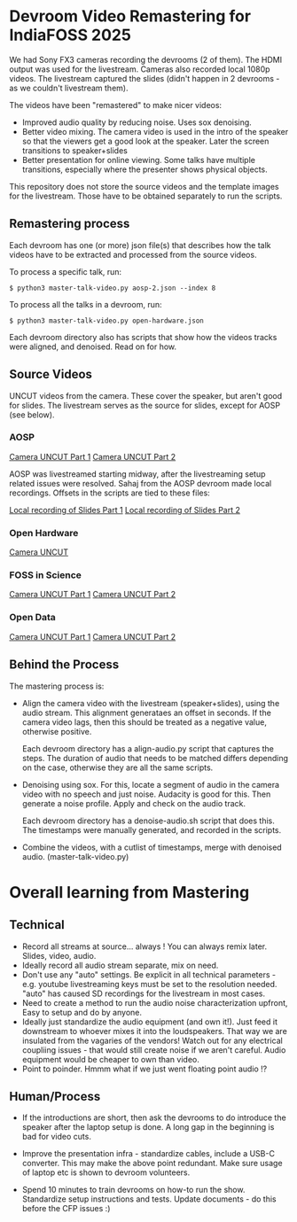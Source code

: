 # Devroom Video Remastering for IndiaFOSS 2025

We had Sony FX3 cameras recording the devrooms (2 of them). The HDMI output was used
for the livestream.  Cameras also recorded local 1080p videos.  The livestream
captured the slides (didn't happen in 2 devrooms - as we couldn't livestream them).

The videos have been "remastered" to make nicer videos:

- Improved audio quality by reducing noise. Uses sox denoising.
- Better video mixing.  The camera video is used in the intro of the speaker so
  that the viewers get a good look at the speaker.  Later the screen transitions
  to speaker+slides
- Better presentation for online viewing.  Some talks have multiple transitions,
  especially where the presenter shows physical objects.

This repository does not store the source videos and the template images for the
livestream. Those have to be obtained separately to run the scripts.

## Remastering process

Each devroom has one (or more) json file(s) that describes how the talk videos
have to be extracted and processed from the source videos.

To process a specific talk, run:

    $ python3 master-talk-video.py aosp-2.json --index 8

To process all the talks in a devroom, run:

    $ python3 master-talk-video.py open-hardware.json

Each devroom directory also has scripts that show how the videos tracks were
aligned, and denoised. Read on for how.

## Source Videos

UNCUT videos from the camera. These cover the speaker, but aren't good for slides.
The livestream serves as the source for slides, except for AOSP (see below).

### AOSP

[Camera UNCUT Part 1](https://youtu.be/3kkF0v3YUEQ)
[Camera UNCUT Part 2](https://youtu.be/zjsKxRnsqvY)

AOSP was livestreamed starting midway, after the livestreaming setup related issues
were resolved. Sahaj from the AOSP devroom made local recordings. Offsets in the
scripts are tied to these files:

[Local recording of Slides Part 1](https://youtu.be/ZOvq5_Wnb94)
[Local recording of Slides Part 2](https://youtu.be/LfZhEB5AlWo)

### Open Hardware

[Camera UNCUT](https://youtu.be/I5SdpU7rxsU)

### FOSS in Science

[Camera UNCUT Part 1](https://youtu.be/WkRojX8djjU)
[Camera UNCUT Part 2](https://youtu.be/_viEFEaVCrQ)

### Open Data

[Camera UNCUT Part 1](https://youtu.be/vbwtAJDrUS8)
[Camera UNCUT Part 2](https://youtu.be/2R21h2wBgOQ)

## Behind the Process

The mastering process is:

* Align the camera video with the livestream (speaker+slides), using the audio
  stream.  This alignment generataes an offset in seconds. If the camera video
  lags, then this should be treated as a negative value, otherwise positive.

  Each devroom directory has a align-audio.py script that captures the steps.
  The duration of audio that needs to be matched differs depending on the case,
  otherwise they are all the same scripts.

* Denoising using sox. For this, locate a segment of audio in the camera video
  with no speech and just noise.  Audacity is good for this.  Then generate
  a noise profile. Apply and check on the audio track.

  Each devroom directory has a denoise-audio.sh script that does this. The
  timestamps were manually generated, and recorded in the scripts.

* Combine the videos, with a cutlist of timestamps, merge with denoised audio.
  (master-talk-video.py)

# Overall learning from Mastering

## Technical

* Record all streams at source... always ! You can always remix later. Slides,
  video, audio.
* Ideally record all audio stream separate, mix on need.
* Don't use any "auto" settings. Be explicit in all technical parameters - e.g.
  youtube livestreaming keys must be set to the resolution needed. "auto" has
  caused SD recordings for the livestream in most cases.
* Need to create a method to run the audio noise characterization upfront,
  Easy to setup and do by anyone.
* Ideally just standardize the audio equipment (and own it!). Just feed it
  downstream to whoever mixes it into the loudspeakers.  That way we are
  insulated from the vagaries of the vendors! Watch out for any electrical
  coupliing issues - that would still create noise if we aren't careful.
  Audio equipment would be cheaper to own than video.
* Point to poinder. Hmmm what if we just went floating point audio !?

## Human/Process

* If the introductions are short, then ask the devrooms to do introduce the
  speaker after the laptop setup is done.  A long gap in the beginning is
  bad for video cuts.

* Improve the presentation infra - standardize cables, include a USB-C converter.
  This may make the above point redundant. Make sure usage of laptop etc is shown
  to devroom volunteers. 

* Spend 10 minutes to train devrooms on how-to run the show. Standardize setup
  instructions and tests. Update documents - do this before the CFP issues :)
